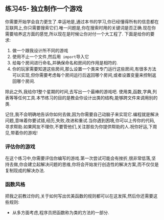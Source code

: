 ## 练习45- 独立制作一个游戏
你需要开始学会自力更生了.幸运地是,通过本书的学习,你已经懂得所有的信息都在互联网上,你只需要搜索它们.唯一问题是,你在搜索时用的关键词是否正确.现在你需要培养这方面的感觉,所以现在是时候让你对付一个大工程了.  下面是给你的要求:  
1. 做一个跟我设计所不同的游戏
2. 使用不止一个文件,然后用` import`导入它
3. 给每个房间进行命名,并确保命名和房间的作用是相符的.
4. 你的玩家需要知道这些房间,那么设置一个类来专门运行这些房间,有很多方法可以实现,但你需要考虑每个房间运行后返回哪个房间,或者设置变量来控制返回哪个房间.

除此之外,我给你1整个星期的时间,去写出一个最棒的游戏吧. 使用类,函数,字典,列表等等任何工具.本节练习的目的是教会你设计出类的结构,能够跨文件来调用别的类.  

记住,我不会明确地告诉你如何去做,因为你需要自己动脑子来实现它.编程就是解决问题,意味着你要试错,经历,失败,改进和重试.当你遇到困境,你可以上传你的代码,寻求帮助.如果网友不理你,不要管他们,关注那些为你提供帮助的人.祝你好运,下周见,带着你的游戏!

### 评估你的游戏
在这个练习中,你需要评估你编写的游戏.第一次尝试可能会有挫折,很非常低落,坚持去做,你会建立起解决问题的思维,你将会开始发行创造性的解决方案,而不仅仅是复制现成的解决办法.  
### 函数风格
把我之前教过你的,关于如何写出优美函数的规则都可以在这发挥,然后你还需要这些规则:
* 从多方面考虑,程序员把函数称为类的方法的一部分.

